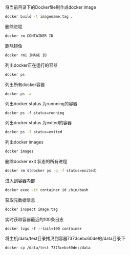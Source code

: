 将当前目录下的Dockerfile制作成docker image
```sh
docker build -t imagename:tag .
```
删除进程
```sh
docker rm CONTAINER ID
```
删除镜像
```sh
docker rmi IMAGE ID
```
列出docker正在运行的容器
```sh
docker ps
```
列出所有docker容器
```sh
docker ps -a
```
列出docker status 为runnning的容器
```
docker ps -f status=running
```
列出docker status 为exited的容器
```sh
docker ps -f status=exited
```
列出docker images
```sh
docker images
```
删除docker exit 状态的所有进程
```sh
docker rm $(docker ps -q -f status=exited)
```
进入到容器内部
```sh
docker exec -it container id /bin/bash
```
获取元数据信息
```sh
docker inspect image:tag
```
实时获取容器最近的100条日志
```
docker logs -f --tail=100 container
```

将主机/data/test目录拷贝到容器7373cebc60de的/data目录下
```sh
docker cp /data/test 7373cebc60de:/data
```